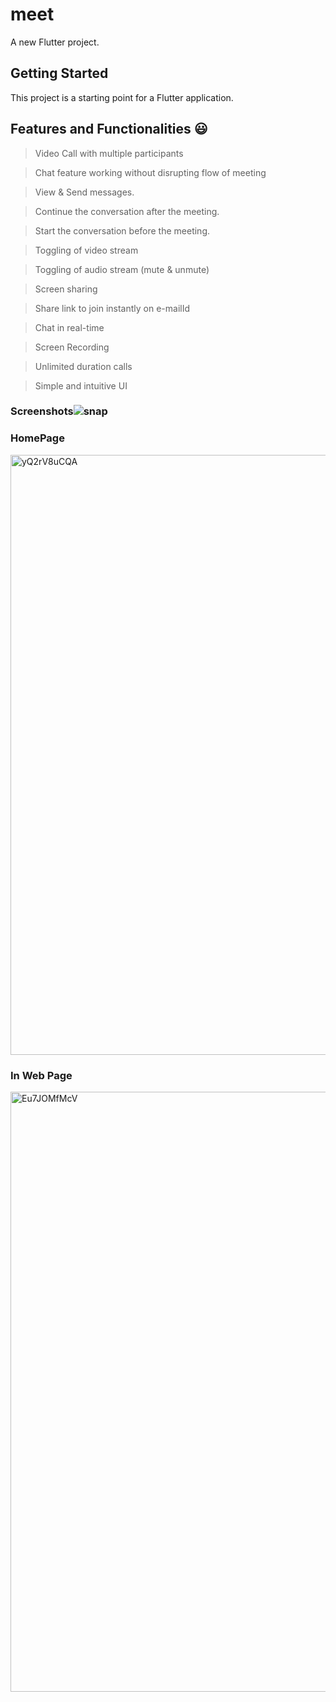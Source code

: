 # meet

A new Flutter project.

## Getting Started

This project is a starting point for a Flutter application.

## Features and Functionalities 😃

> Video Call with multiple participants

> Chat feature working without disrupting flow of meeting

> View & Send messages.

> Continue the conversation after the meeting.

>Start the conversation before the meeting.

>Toggling of video stream

>Toggling of audio stream (mute & unmute)

>Screen sharing

>Share link to join instantly on e-mailId

> Chat in real-time

> Screen Recording

> Unlimited duration calls

> Simple and intuitive UI

### Screenshots![snap](https://user-images.githubusercontent.com/83489094/160269738-5cbde5f2-e6a6-4248-8bf4-8cd91c16328d.jpeg)
### HomePage


<img width="960" alt="yQ2rV8uCQA" src="https://user-images.githubusercontent.com/83489094/160269775-7eec5ecc-16a4-4f09-9546-9b4e1be667ed.png">

### In Web Page

<img width="960" alt="Eu7JOMfMcV" src="https://user-images.githubusercontent.com/83489094/160269786-74e0ff08-28d9-4cff-8d9e-eb2a89cde057.png">
